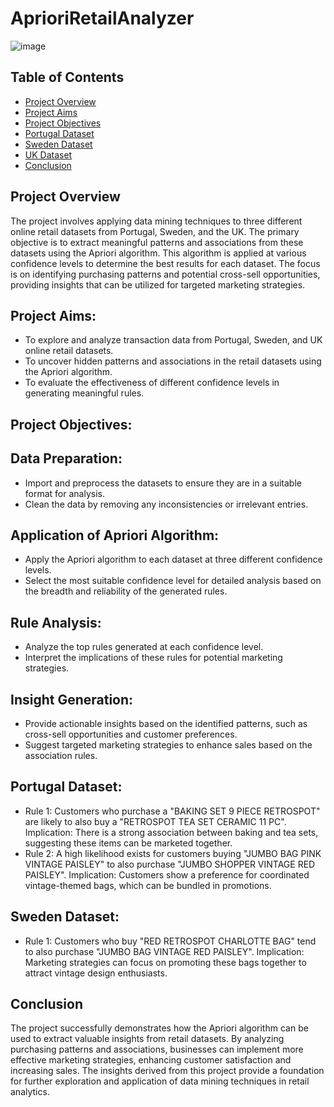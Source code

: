 # AprioriRetailAnalyzer

![image](https://github.com/akakingsley563/AprioriRetailAnalyzer/assets/130521961/2edef0db-70de-4ef2-a7b8-6ff766fd0f21)



## Table of Contents
- [Project Overview](#project-overview)
- [Project Aims](#project-aims)
- [Project Objectives](#project-objectives)
- [Portugal Dataset](#portugal-dataset)
- [Sweden Dataset](#sweden-dataset)
- [UK Dataset](#uk-dataset)
- [Conclusion](#Conclusion)



## Project Overview
The project involves applying data mining techniques to three different online retail datasets from Portugal, Sweden, and the UK. The primary objective is to extract meaningful patterns and associations from these datasets using the Apriori algorithm. This algorithm is applied at various confidence levels to determine the best results for each dataset. The focus is on identifying purchasing patterns and potential cross-sell opportunities, providing insights that can be utilized for targeted marketing strategies.

## Project Aims:
- To explore and analyze transaction data from Portugal, Sweden, and UK online retail datasets.
- To uncover hidden patterns and associations in the retail datasets using the Apriori algorithm.
- To evaluate the effectiveness of different confidence levels in generating meaningful rules.


## Project Objectives:

## Data Preparation:
- Import and preprocess the datasets to ensure they are in a suitable format for analysis.
- Clean the data by removing any inconsistencies or irrelevant entries.
## Application of Apriori Algorithm:
- Apply the Apriori algorithm to each dataset at three different confidence levels.
- Select the most suitable confidence level for detailed analysis based on the breadth and reliability of the generated rules.
## Rule Analysis:
- Analyze the top rules generated at each confidence level.
- Interpret the implications of these rules for potential marketing strategies.
## Insight Generation:
- Provide actionable insights based on the identified patterns, such as cross-sell opportunities and customer preferences.
- Suggest targeted marketing strategies to enhance sales based on the association rules.

## Portugal Dataset:
- Rule 1: Customers who purchase a "BAKING SET 9 PIECE RETROSPOT" are likely to also buy a "RETROSPOT TEA SET CERAMIC 11 PC".
Implication: There is a strong association between baking and tea sets, suggesting these items can be marketed together.
- Rule 2: A high likelihood exists for customers buying "JUMBO BAG PINK VINTAGE PAISLEY" to also purchase "JUMBO SHOPPER VINTAGE RED PAISLEY".
Implication: Customers show a preference for coordinated vintage-themed bags, which can be bundled in promotions.

## Sweden Dataset:
- Rule 1: Customers who buy "RED RETROSPOT CHARLOTTE BAG" tend to also purchase "JUMBO BAG VINTAGE RED PAISLEY".
Implication: Marketing strategies can focus on promoting these bags together to attract vintage design enthusiasts.

## Conclusion
The project successfully demonstrates how the Apriori algorithm can be used to extract valuable insights from retail datasets. By analyzing purchasing patterns and associations, businesses can implement more effective marketing strategies, enhancing customer satisfaction and increasing sales. The insights derived from this project provide a foundation for further exploration and application of data mining techniques in retail analytics.



